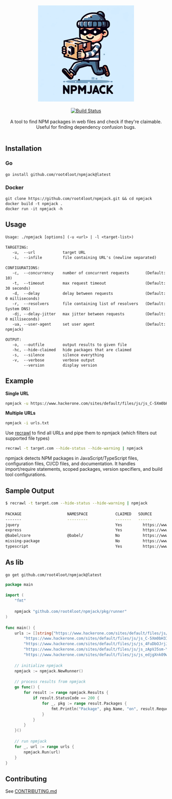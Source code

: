 <br>
<div align="center">
  <br>
  <img src="assets/logo.png" alt="recrawl logo" width="300">
  <br><br>
  <a href="https://github.com/root4loot/npmjack/actions/workflows/build.yml">
    <img src="https://github.com/root4loot/npmjack/actions/workflows/build.yml/badge.svg" alt="Build Status">
  </a>
</div>

<br>

<div align="center">
 A tool to find NPM packages in web files and check if they're claimable. Useful for finding dependency confusion bugs.
</div>

<br>


## Installation

### Go
```
go install github.com/root4loot/npmjack@latest
```

### Docker
```
git clone https://github.com/root4loot/npmjack.git && cd npmjack
docker build -t npmjack .
docker run -it npmjack -h
```


## Usage
```
Usage: ./npmjack [options] (-u <url> | -l <target-list>)

TARGETING:
   -u,  --url            target URL
   -i,  --infile         file containing URL's (newline separated)

CONFIGURATIONS:
   -c,  --concurrency    number of concurrent requests       (Default: 10)
   -t,  --timeout        max request timeout                 (Default: 30 seconds)
   -d,  --delay          delay between requests              (Default: 0 milliseconds)
   -r,  --resolvers      file containing list of resolvers   (Default: System DNS)
   -dj, --delay-jitter   max jitter between requests         (Default: 0 milliseconds)
   -ua, --user-agent     set user agent                      (Default: npmjack)

OUTPUT:
   -o,  --outfile        output results to given file
   -hc, --hide-claimed   hide packages that are claimed
   -s,  --silence        silence everything
   -v,  --verbose        verbose output
        --version        display version
```

## Example

**Single URL**
```sh
npmjack -u https://www.hackerone.com/sites/default/files/js/js_C-5Xm0bH3IRZtqPDWPr8Ga4sby1ARHgF6iBlpL4UHao.js
```

**Multiple URLs**
```sh
npmjack -i urls.txt
```

Use [recrawl](https://github.com/root4loot/recrawl) to find all URLs and pipe them to npmjack (which filters out supported file types)

```sh
recrawl -t target.com --hide-status --hide-warning | npmjack
```

npmjack detects NPM packages in JavaScript/TypeScript files, configuration files, CI/CD files, and documentation. It handles import/require statements, scoped packages, version specifiers, and build tool configurations.

## Sample Output

```sh
$ recrawl -t target.com --hide-status --hide-warning | npmjack

PACKAGE                    NAMESPACE            CLAIMED   SOURCE
-------                    ---------            -------   ------
jquery                                          Yes         https://www.target.com/assets/js/app.js
express                                         Yes         https://www.target.com/package.json
@babel/core                @babel/              No          https://www.target.com/webpack.config.js
missing-package                                 No          https://www.target.com/Dockerfile
typescript                                      Yes         https://www.target.com/.github/workflows/ci.yml
```

## As lib

```
go get github.com/root4loot/npmjack@latest
```

```go
package main

import (
	"fmt"

	npmjack "github.com/root4loot/npmjack/pkg/runner"
)

func main() {
	urls := []string{"https://www.hackerone.com/sites/default/files/js/js_Ikd9nsZ0AFAesOLgcgjc7F6CRoODbeqOn7SVbsXgALQ.js",
		"https://www.hackerone.com/sites/default/files/js/js_C-5Xm0bH3IRZtqPDWPr8Ga4sby1ARHgF6iBlpL4UHao.js",
		"https://www.hackerone.com/sites/default/files/js/js_4FuDbOJrjJz7g2Uu2GQ6ZFtnbdPymNgBpNtoRkgooH8.js",
		"https://www.hackerone.com/sites/default/files/js/js_zApVJ5sm-YHSWP4O5K9MqZ_6q4nDR3MciTUC3Pr1ogA.js",
		"https://www.hackerone.com/sites/default/files/js/js_edjgXnk09wjvbZfyK_TkFKU4uhpo1LGgJBnFdeu6aH8.js"}

	// initialize npmjack
	npmjack := npmjack.NewRunner()

	// process results from npmjack
	go func() {
		for result := range npmjack.Results {
			if result.StatusCode == 200 {
				for _, pkg := range result.Packages {
					fmt.Println("Package", pkg.Name, "on", result.RequestURL, "Claimed:", pkg.Claimed)
				}
			}
		}
	}()

	// run npmjack
	for _, url := range urls {
		npmjack.Run(url)
	}
}
```

## Contributing

See [CONTRIBUTING.md](CONTRIBUTING.md)
